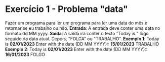 # Exercício 1 - Problema "data"

Fazer um programa para ler um programa para ler uma data do mês e retornar se eu trabalho ou não. 
**Entrada**:
A entrada deve conter uma data no formato dd MM yyyy.
**Saída**:
A saída irá conter o texto "Today is " logo seguido da data atual. Depois, "FOLGA" ou  "TRABALHO". 
**Exemplo 1**:
Today is **02/01/2023**
Enter with the date (DD MM YYYY):: **15/01/2023**
TRABALHO
**Exemplo 2**:
Today is **02/01/2023**
Enter with the date (DD MM YYYY):: **16/01/2023**
FOLGO




